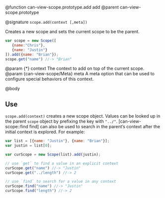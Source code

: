 @function can-view-scope.prototype.add add
@parent can-view-scope.prototype

@signature `scope.add(context [,meta])`

Creates a new scope and sets the current scope to be the parent.

```js
var scope = new Scope([
   {name:"Chris"},
   {name: "Justin"}
]).add({name: "Brian"});
scope.get("name") //-> "Brian"
```

@param {*} context The context to add on top of the current scope.
@param {can-view-scope/Meta} meta A meta option that can be used to configure special behaviors of this context.

@body

## Use

`scope.add(context)` creates a new scope object. Values can be looked up in the parent `scope` object by prefixing the key with `"../"`. [can-view-scope::find find] can also be used to search in the parent’s context after the initial context is explored. For example:

```js
var list = [{name: "Justin"}, {name: "Brian"}];
var justin = list[0];

var curScope = new Scope(list).add(justin);

// use `get` to find a value in an explicit context
curScope.get("name") //-> "Justin"
curScope.get("../length") //-> 2

// use `find` to search for a value in any context
curScope.find("name") //-> "Justin"
curScope.find("length") //-> 2
```
